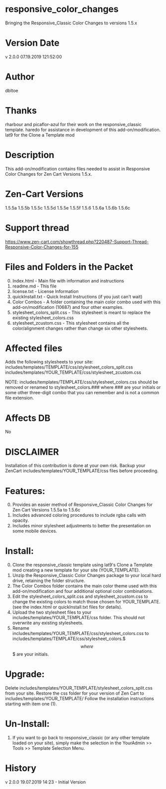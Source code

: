# responsive_color_changes
 Bringing the Responsive_Classic Color Changes to versions 1.5.x

Version Date
==============
v 2.0.0 07.19.2019 121:52:00

Author
======
dbltoe

Thanks
======
rharbour and picaflor-azul for their work on the responsive_classic template.
haredo for assistance in development of this add-on/modification.
lat9 for the Clone a Template mod

Description
===========
This add-on/modification contains files needed to assist in Responsive Color Changes for Zen Cart Versions 1.5.x.

Zen-Cart Versions
================
1.5.5a
1.5.5b
1.5.5c
1.5.5d
1.5.5e
1.5.5f
1.5.6
1.5.6a
1.5.6b
1.5.6c

Support thread
==============
https://www.zen-cart.com/showthread.php?220487-Support-Thread-Responsive-Color-Changes-for-155

Files and Folders in the Packet
==============
0.  Index.html - Main file with information and instructions
1.  readme.md - This file
2.  license.txt - License Information
3.  quickInstall.txt - Quick Install Instructions (if you just can't wait)
4.  Color Combos - A folder containing the main color combo used with this add-on/modification (10687) and four other examples.
5.  stylesheet_colors_split.css - This stylesheet is meant to replace the existing stylesheet_colors.css
6.  stylesheet_zcustom.css - This stylesheet contains all the color/alignment changes rather than change six other stylesheets.


Affected files
==============
Adds the following stylesheets to your site:
includes/templates/TEMPLATE/css/stylesheet_colors_split.css
includes/templates/YOUR_TEMPLATE/css/stylesheet_zcustom.css


NOTE:  includes/templates/TEMPLATE/css/stylesheet_colors.css should be removed or renamed to stylesheet_colors.### where ### are your initials or some other three-digit combo that you can remember and is not a common file extension.

Affects DB
==========
No

DISCLAIMER
==========
Installation of this contribution is done at your own risk.
Backup your ZenCart includes/templates/YOUR_TEMPLATE/css files before proceeding.

Features:
=========
0. Provides an easier method of Responsive_Classic Color Changes for Zen Cart Versions 1.5.5a to 1.5.6c
1. Includes advanced coloring procedures to include rgba calls with opacity.
2. Includes minor stylesheet adjustments to better the presentation on some mobile devices.

Install:
========
0. Clone the responsive_classic template using lat9's  Clone a Template mod creating a new template for your site (YOUR_TEMPLATE).
1. Unzip the Responsive_Classic Color Changes package to your local hard drive, retaining the folder structure.
2. The Color Combos folder contains the main color theme used with this add-on/modification and four additional optional color combinations.
3. Edit the stylesheet_colors_split.css and stylesheet_zcustom.css to change the existing colors to match those chosen for YOUR_TEMPLATE.  (see the index.html or quickInstall.txt files for details).
4. Upload the two stylesheet files to your includes/templates/YOUR_TEMPLATE/css folder.  This should not overwrite any existing stylesheets.
5. Rename includes/templates/YOUR_TEMPLATE/css/stylesheet_colors.css to includes/templates/TEMPLATE/css/stylesheet_colors.$$$ where $$$ are your initials.

Upgrade:
========
Delete includes/templates/YOUR_TEMPLATE/stylesheet_colors_split.css from your site.
Restore the css folder for your version of Zen Cart to includes/templates/YOUR_TEMPLATE/
Follow the installation instructions starting with item one (1).

Un-Install:
========
1. If you want to go back to responsive_classic (or any other template loaded on your site), simply make the selection in the YourAdmin >> Tools >> Template Selection Menu.

History
=======
v 2.0.0  19.07.2019 14:23   - Initial Version